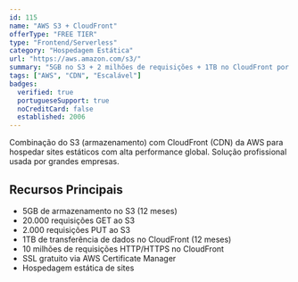 ```yaml
---
id: 115
name: "AWS S3 + CloudFront"
offerType: "FREE TIER"
type: "Frontend/Serverless"
category: "Hospedagem Estática"
url: "https://aws.amazon.com/s3/"
summary: "5GB no S3 + 2 milhões de requisições + 1TB no CloudFront por 12 meses."
tags: ["AWS", "CDN", "Escalável"]
badges:
  verified: true
  portugueseSupport: true
  noCreditCard: false
  established: 2006
---
```


Combinação do S3 (armazenamento) com CloudFront (CDN) da AWS para hospedar sites estáticos com alta performance global. Solução profissional usada por grandes empresas.

## Recursos Principais

- 5GB de armazenamento no S3 (12 meses)
- 20.000 requisições GET ao S3
- 2.000 requisições PUT ao S3
- 1TB de transferência de dados no CloudFront (12 meses)
- 10 milhões de requisições HTTP/HTTPS no CloudFront
- SSL gratuito via AWS Certificate Manager
- Hospedagem estática de sites
